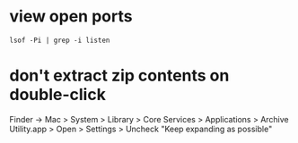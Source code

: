 # view open ports
```
lsof -Pi | grep -i listen
```

# don't extract zip contents on double-click
Finder -> Mac > System > Library > Core Services > Applications > Archive Utility.app > Open > Settings > Uncheck "Keep expanding as possible"

